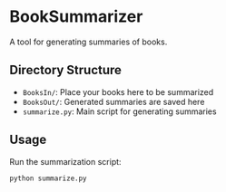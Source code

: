 # BookSummarizer

A tool for generating summaries of books.

## Directory Structure
- `BooksIn/`: Place your books here to be summarized
- `BooksOut/`: Generated summaries are saved here
- `summarize.py`: Main script for generating summaries

## Usage
Run the summarization script:
```
python summarize.py
```